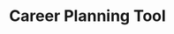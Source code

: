 ---
title: Career Planning Tool
layout: priority-copy
permalink: /career-planning-tool/
type: career-planning-tool
keyword: Career Planning Tool
description: TBD
---